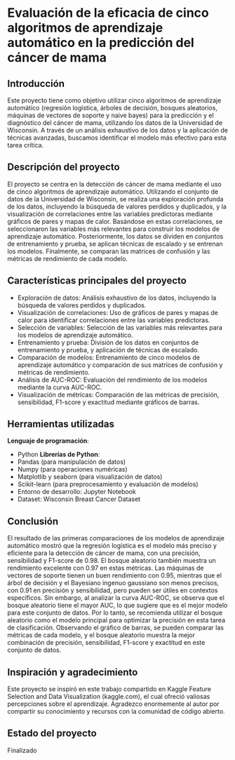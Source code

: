 # Evaluación de la eficacia de cinco algoritmos de aprendizaje automático en la predicción del cáncer de mama

## Introducción 
Este proyecto tiene como objetivo utilizar cinco algoritmos de aprendizaje automático (regresión logística, árboles de decisión, bosques aleatorios, máquinas de vectores de soporte y naive bayes) para la predicción y el diagnóstico del cáncer de mama, utilizando los datos de la Universidad de Wisconsin. A través de un análisis exhaustivo de los datos y la aplicación de técnicas avanzadas, buscamos identificar el modelo más efectivo para esta tarea crítica.

## Descripción del proyecto 
El proyecto se centra en la detección de cáncer de mama mediante el uso de cinco algoritmos de aprendizaje automático. Utilizando el conjunto de datos de la Universidad de Wisconsin, se realiza una exploración profunda de los datos, incluyendo la búsqueda de valores perdidos y duplicados, y la visualización de correlaciones entre las variables predictoras mediante gráficos de pares y mapas de calor. Basándose en estas correlaciones, se seleccionaron las variables más relevantes para construir los modelos de aprendizaje automático. Posteriormente, los datos se dividen en conjuntos de entrenamiento y prueba, se aplican técnicas de escalado y se entrenan los modelos. Finalmente, se comparan las matrices de confusión y las métricas de rendimiento de cada modelo.

## Características principales del proyecto
-	Exploración de datos: Análisis exhaustivo de los datos, incluyendo la búsqueda de valores perdidos y duplicados.
-	Visualización de correlaciones: Uso de gráficos de pares y mapas de calor para identificar correlaciones entre las variables predictoras.
-	Selección de variables: Selección de las variables más relevantes para los modelos de aprendizaje automático.
-	Entrenamiento y prueba: División de los datos en conjuntos de entrenamiento y prueba, y aplicación de técnicas de escalado.
-	Comparación de modelos: Entrenamiento de cinco modelos de aprendizaje automático y comparación de sus matrices de confusión y métricas de rendimiento.
-	Análisis de AUC-ROC: Evaluación del rendimiento de los modelos mediante la curva AUC-ROC.
-	Visualización de métricas: Comparación de las métricas de precisión, sensibilidad, F1-score y exactitud mediante gráficos de barras.

## Herramientas utilizadas
**Lenguaje de programación**: 
-	Python
**Librerías de Python**:
-	Pandas (para manipulación de datos)
-	Numpy (para operaciones numéricas)
-	Matplotlib y seaborn (para visualización de datos)
-	Scikit-learn (para preprocesamiento y evaluación de modelos)
-	Entorno de desarrollo: Jupyter Notebook
-	Dataset: Wisconsin Breast Cancer Dataset

## Conclusión 
El resultado de las primeras comparaciones de los modelos de aprendizaje automático mostró que la regresión logística es el modelo más preciso y eficiente para la detección de cáncer de mama, con una precisión, sensibilidad y F1-score de 0.98. El bosque aleatorio también muestra un rendimiento excelente con 0.97 en estas métricas. Las máquinas de vectores de soporte tienen un buen rendimiento con 0.95, mientras que el árbol de decisión y el Bayesiano ingenuo gaussiano son menos precisos, con 0.91 en precisión y sensibilidad, pero pueden ser útiles en contextos específicos. Sin embargo, al analizar la curva AUC-ROC, se observa que el bosque aleatorio tiene el mayor AUC, lo que sugiere que es el mejor modelo para este conjunto de datos. Por lo tanto, se recomienda utilizar el bosque aleatorio como el modelo principal para optimizar la precisión en esta tarea de clasificación. Observando el gráfico de barras, se pueden comparar las métricas de cada modelo, y el bosque aleatorio muestra la mejor combinación de precisión, sensibilidad, F1-score y exactitud en este conjunto de datos.

## Inspiración y agradecimiento
Este proyecto se inspiró en este trabajo compartido en Kaggle Feature Selection and Data Visualization (kaggle.com), el cual ofreció valiosas percepciones sobre el aprendizaje. Agradezco enormemente al autor por compartir su conocimiento y recursos con la comunidad de código abierto.

## Estado del proyecto
Finalizado 

